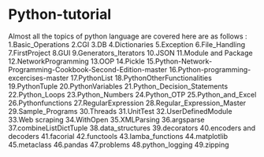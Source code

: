 # Python-tutorial
Almost all the topics of python language are covered here are as follows :
1.Basic_Operations
2.CGI
3.DB
4.Dictionaries
5.Exception
6.File_Handling
7.FirstProject
8.GUI
9.Generators_Iterators
10.JSON
11.Module and Package
12.NetworkProgramming
13.OOP
14.Pickle
15.Python-Network-Programming-Cookbook-Second-Edition-master
16.Python-programming-excercises-master
17.PythonList
18.PythonOtherFunctionalities
19.PythonTuple
20.PythonVariables
21.Python_Decision_Statements
22.Python_Loops
23.Python_Numbers
24.Python_OTP
25.Python_and_Excel
26.Pythonfunctions
27.RegularExpression
28.Regular_Expression_Master
29.Sample_Programs
30.Threads
31.UnitTest
32.UserDefinedModule
33.Web scraping
34.WithOpen
35.XMLParsing
36.argsparse
37.combineListDictTuple
38.data_structures
39.decorators
40.encoders and decoders
41.facorial
42.functools
43.lamba_functions
44.matplotlib
45.metaclass
46.pandas
47.problems
48.python_logging
49.zipping






